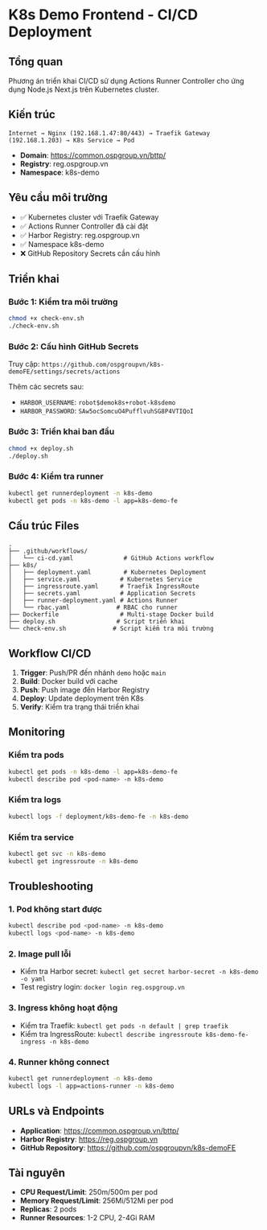 # K8s Demo Frontend - CI/CD Deployment

## Tổng quan

Phương án triển khai CI/CD sử dụng Actions Runner Controller cho ứng dụng Node.js Next.js trên Kubernetes cluster.

## Kiến trúc

```
Internet → Nginx (192.168.1.47:80/443) → Traefik Gateway (192.168.1.203) → K8s Service → Pod
```

- **Domain**: https://common.ospgroup.vn/bttp/
- **Registry**: reg.ospgroup.vn
- **Namespace**: k8s-demo

## Yêu cầu môi trường

- ✅ Kubernetes cluster với Traefik Gateway
- ✅ Actions Runner Controller đã cài đặt  
- ✅ Harbor Registry: reg.ospgroup.vn
- ✅ Namespace k8s-demo
- ❌ GitHub Repository Secrets cần cấu hình

## Triển khai

### Bước 1: Kiểm tra môi trường
```bash
chmod +x check-env.sh
./check-env.sh
```

### Bước 2: Cấu hình GitHub Secrets
Truy cập: `https://github.com/ospgroupvn/k8s-demoFE/settings/secrets/actions`

Thêm các secrets sau:
- `HARBOR_USERNAME`: `robot$demok8s+robot-k8sdemo`
- `HARBOR_PASSWORD`: `SAw5ocSomcuO4PufflvuhSG8P4VTIQoI`

### Bước 3: Triển khai ban đầu
```bash
chmod +x deploy.sh
./deploy.sh
```

### Bước 4: Kiểm tra runner
```bash
kubectl get runnerdeployment -n k8s-demo
kubectl get pods -n k8s-demo -l app=k8s-demo-fe
```

## Cấu trúc Files

```
.
├── .github/workflows/
│   └── ci-cd.yaml              # GitHub Actions workflow
├── k8s/
│   ├── deployment.yaml         # Kubernetes Deployment
│   ├── service.yaml           # Kubernetes Service  
│   ├── ingressroute.yaml      # Traefik IngressRoute
│   ├── secrets.yaml           # Application Secrets
│   ├── runner-deployment.yaml # Actions Runner
│   └── rbac.yaml             # RBAC cho runner
├── Dockerfile                 # Multi-stage Docker build
├── deploy.sh                 # Script triển khai
└── check-env.sh             # Script kiểm tra môi trường
```

## Workflow CI/CD

1. **Trigger**: Push/PR đến nhánh `demo` hoặc `main`
2. **Build**: Docker build với cache
3. **Push**: Push image đến Harbor Registry
4. **Deploy**: Update deployment trên K8s
5. **Verify**: Kiểm tra trạng thái triển khai

## Monitoring

### Kiểm tra pods
```bash
kubectl get pods -n k8s-demo -l app=k8s-demo-fe
kubectl describe pod <pod-name> -n k8s-demo
```

### Kiểm tra logs  
```bash
kubectl logs -f deployment/k8s-demo-fe -n k8s-demo
```

### Kiểm tra service
```bash
kubectl get svc -n k8s-demo
kubectl get ingressroute -n k8s-demo
```

## Troubleshooting

### 1. Pod không start được
```bash
kubectl describe pod <pod-name> -n k8s-demo
kubectl logs <pod-name> -n k8s-demo
```

### 2. Image pull lỗi
- Kiểm tra Harbor secret: `kubectl get secret harbor-secret -n k8s-demo -o yaml`
- Test registry login: `docker login reg.ospgroup.vn`

### 3. Ingress không hoạt động
- Kiểm tra Traefik: `kubectl get pods -n default | grep traefik`
- Kiểm tra IngressRoute: `kubectl describe ingressroute k8s-demo-fe-ingress -n k8s-demo`

### 4. Runner không connect
```bash
kubectl get runnerdeployment -n k8s-demo
kubectl logs -l app=actions-runner -n k8s-demo
```

## URLs và Endpoints

- **Application**: https://common.ospgroup.vn/bttp/
- **Harbor Registry**: https://reg.ospgroup.vn
- **GitHub Repository**: https://github.com/ospgroupvn/k8s-demoFE

## Tài nguyên

- **CPU Request/Limit**: 250m/500m per pod
- **Memory Request/Limit**: 256Mi/512Mi per pod  
- **Replicas**: 2 pods
- **Runner Resources**: 1-2 CPU, 2-4Gi RAM
